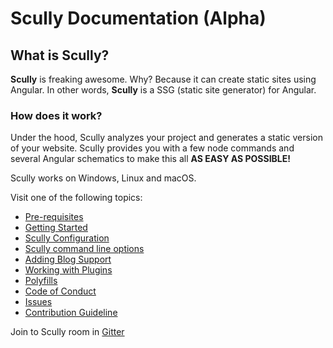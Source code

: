 # Scully Documentation (Alpha)

## What is Scully?

**Scully** is freaking awesome. Why? Because it can create static sites using Angular.
In other words, **Scully** is a SSG (static site generator) for Angular.

### How does it work?

Under the hood, Scully analyzes your project and generates a static version of your website. Scully provides you with
a few node commands and several Angular schematics to make this all **AS EASY AS POSSIBLE!**

Scully works on Windows, Linux and macOS.

Visit one of the following topics:

- [Pre-requisites](pre-requisites.md)
- [Getting Started](getting-started.md)
- [Scully Configuration](scully-configuration.md)
- [Scully command line options](./scully-cmd-line.md)
- [Adding Blog Support](blog.md)
- [Working with Plugins](plugins.md)
- [Polyfills](polyfills.md)
- [Code of Conduct](CODE_OF_CONDUCT.md)
- [Issues](issues.md)
- [Contribution Guideline](../CONTRIBUTING.md)

Join to Scully room in [Gitter](https://gitter.im/scullyio/community)
